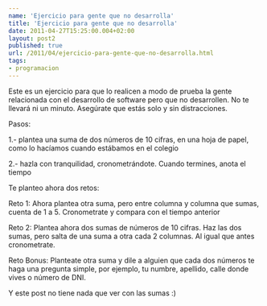 ```yaml
---
name: 'Ejercicio para gente que no desarrolla'
title: 'Ejercicio para gente que no desarrolla'
date: 2011-04-27T15:25:00.004+02:00
layout: post2
published: true
url: /2011/04/ejercicio-para-gente-que-no-desarrolla.html
tags: 
- programacion
---
```


Este es un ejercicio para que lo realicen a modo de prueba la gente relacionada con el desarrollo de software pero que no desarrollen. No te llevará ni un minuto. Asegúrate que estás solo y sin distracciones.

  

Pasos:

  

1.- plantea una suma de dos números de 10 cifras, en una hoja de papel, como lo hacíamos cuando estábamos en el colegio

  

2.- hazla con tranquilidad, cronometrándote. Cuando termines, anota el tiempo

  

Te planteo ahora dos retos:

  

Reto 1: Ahora plantea otra suma, pero entre columna y columna que sumas, cuenta de 1 a 5. Cronometrate y compara con el tiempo anterior

  

Reto 2: Plantea ahora dos sumas de números de 10 cifras. Haz las dos sumas, pero salta de una suma a otra cada 2 columnas. Al igual que antes cronometrate.

  

Reto Bonus: Planteate otra suma y dile a alguien que cada dos números te haga una pregunta simple, por ejemplo, tu numbre, apellido, calle donde vives o número de DNI.

  

Y este post no tiene nada que ver con las sumas :)